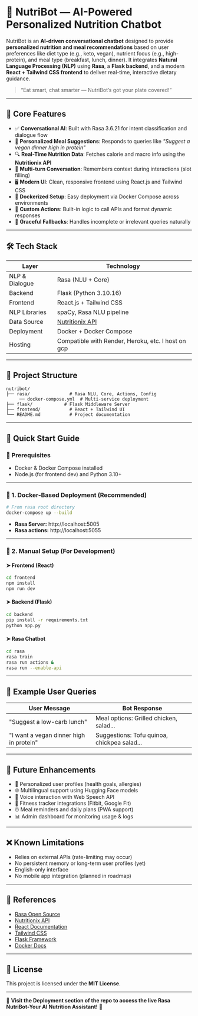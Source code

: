 # 🥗 NutriBot — AI-Powered Personalized Nutrition Chatbot

NutriBot is an **AI-driven conversational chatbot** designed to provide **personalized nutrition and meal recommendations** based on user preferences like diet type (e.g., keto, vegan), nutrient focus (e.g., high-protein), and meal type (breakfast, lunch, dinner). It integrates **Natural Language Processing (NLP)** using **Rasa**, a **Flask backend**, and a modern **React + Tailwind CSS frontend** to deliver real-time, interactive dietary guidance.

> “Eat smart, chat smarter — NutriBot’s got your plate covered!”

---

## 🧠 Core Features

- ✅ **Conversational AI**: Built with Rasa 3.6.21 for intent classification and dialogue flow
- 🍱 **Personalized Meal Suggestions**: Responds to queries like _"Suggest a vegan dinner high in protein"_
- 🔍 **Real-Time Nutrition Data**: Fetches calorie and macro info using the **Nutritionix API**
- 💬 **Multi-turn Conversation**: Remembers context during interactions (slot filling)
- 🖥️ **Modern UI**: Clean, responsive frontend using React.js and Tailwind CSS
- 🐳 **Dockerized Setup**: Easy deployment via Docker Compose across environments
- 🔄 **Custom Actions**: Built-in logic to call APIs and format dynamic responses
- 🚫 **Graceful Fallbacks**: Handles incomplete or irrelevant queries naturally

---

## 🛠️ Tech Stack

| Layer         | Technology              |
|---------------|--------------------------|
| NLP & Dialogue | Rasa (NLU + Core)        |
| Backend       | Flask (Python 3.10.16)    |
| Frontend      | React.js + Tailwind CSS   |
| NLP Libraries | spaCy, Rasa NLU pipeline  |
| Data Source   | [Nutritionix API](https://developer.nutritionix.com/) |
| Deployment    | Docker + Docker Compose   |
| Hosting       | Compatible with Render, Heroku, etc. I host on gcp|

---

## 📁 Project Structure

```
nutribot/
├── rasa/               # Rasa NLU, Core, Actions, Config
     ── docker-compose.yml  # Multi-service deployment
├── flask/            # Flask Middleware Server
├── frontend/           # React + Tailwind UI
└── README.md           # Project documentation
```

---

## 🚀 Quick Start Guide

### 🧱 Prerequisites

- Docker & Docker Compose installed
- Node.js (for frontend dev) and Python 3.10+

---

### 🐳 1. Docker-Based Deployment (Recommended)

```bash
# From rasa root directory
docker-compose up --build
```
- **Rasa Server:** http://localhost:5005  
- **Rasa actions:** http://localhost:5055  

---

### 🔧 2. Manual Setup (For Development)

#### ➤ Frontend (React)
```bash
cd frontend
npm install
npm run dev
```

#### ➤ Backend (Flask)
```bash
cd backend
pip install -r requirements.txt
python app.py
```

#### ➤ Rasa Chatbot
```bash
cd rasa
rasa train
rasa run actions &
rasa run --enable-api
```

---

## 💬 Example User Queries

| User Message                          | Bot Response                              |
|---------------------------------------|-------------------------------------------|
| "Suggest a low-carb lunch"            | Meal options: Grilled chicken, salad...   |
| "I want a vegan dinner high in protein" | Suggestions: Tofu quinoa, chickpea salad... |

---

## 🎯 Future Enhancements

- 🧍 Personalized user profiles (health goals, allergies)
- 🌐 Multilingual support using Hugging Face models
- 📱 Voice interaction with Web Speech API
- 🏃 Fitness tracker integrations (Fitbit, Google Fit)
- ⏰ Meal reminders and daily plans (PWA support)
- 📊 Admin dashboard for monitoring usage & logs

---

## ❌ Known Limitations

- Relies on external APIs (rate-limiting may occur)
- No persistent memory or long-term user profiles (yet)
- English-only interface
- No mobile app integration (planned in roadmap)

---

## 📜 References

- [Rasa Open Source](https://rasa.com/)
- [Nutritionix API](https://developer.nutritionix.com/)
- [React Documentation](https://reactjs.org/)
- [Tailwind CSS](https://tailwindcss.com/)
- [Flask Framework](https://flask.palletsprojects.com/)
- [Docker Docs](https://docs.docker.com/)

---

## 📄 License

This project is licensed under the **MIT License**.  

---

🚀 **Visit the Deployment section of the repo to access the live Rasa NutriBot-Your AI Nutrition Assistant!** 🚀
